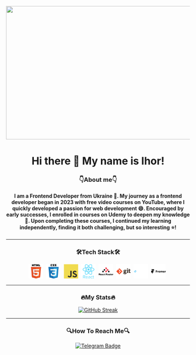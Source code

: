 <div align="center" id="header"">
  <img width="647px" height="365px" src="https://media1.tenor.com/m/P7hCyZlzDH4AAAAC/wink-anime.gif" width="100"/>
  
#  Hi there 👋 My name is Ihor!

</div>

<div align="center" id="about">
  
### :point_down:About me:point_down:
  
#### I am a Frontend Developer from Ukraine :sparkling_heart:. My journey as a frontend developer began in 2023 with free video courses on YouTube, where I quickly developed a passion for web development :smile:. Encouraged by early successes, I enrolled in courses on Udemy to deepen my knowledge   :rocket:. Upon completing these courses, I continued my learning independently, finding it both challenging, but so interesting :star:!

</div>

---

<div align="center" id="tech">
  
### :hammer_and_wrench:Tech Stack:hammer_and_wrench:

  <div>
    <img src="https://github.com/devicons/devicon/blob/master/icons/html5/html5-original-wordmark.svg" alt="HTML5" title="HTML" width="40" height="40"/>&nbsp;
    <img src="https://github.com/devicons/devicon/blob/master/icons/css3/css3-original-wordmark.svg" alt="CSS3" title="CSS" width="40" height="40"/>&nbsp;
    <img src="https://github.com/devicons/devicon/blob/master/icons/javascript/javascript-original.svg" alt="JavaScript" title="JavaScript" width="40" height="40"/>&nbsp;
    <img src="https://github.com/devicons/devicon/blob/master/icons/react/react-original-wordmark.svg" alt="React" title="React" width="40" height="40"/>&nbsp;
    <img src="https://github.com/devicons/devicon/blob/master/icons/reactrouter/reactrouter-original-wordmark.svg" alt="React Router" title="React Router" width="40" height="40"/>&nbsp;
    <img src="https://github.com/devicons/devicon/blob/master/icons/git/git-original-wordmark.svg" alt="Git" title="Git" width="40" height="40"/>&nbsp;
    <img src="https://github.com/devicons/devicon/blob/master/icons/tailwindcss/tailwindcss-original-wordmark.svg" alt="Tailwindcss" title="Tailwindcss" width="40" height="40"/>&nbsp;
    <img src="https://github.com/devicons/devicon/blob/master/icons/framermotion/framermotion-original-wordmark.svg" alt="FramerMotion" title="FramerMotion" width="40" height="40"/>&nbsp;
  </div>
</div>

---

<div align="center">
  
### :fire:My Stats:fire:
  
  [![GitHub Streak](https://github-readme-streak-stats.herokuapp.com/?user=IhorYavorskyiUkraine&theme=dark)](https://git.io/streak-stats)
</div>

---

<div align="center">
  
### :mag:How To Reach Me:mag:

  <a href="https://t.me/pazhiloypumpinator" id="badges">
    <img src="https://img.shields.io/badge/TELEGRAM-blue?logo=telegram&logoColor=white" alt="Telegram Badge"/>
  </a>
</div>
